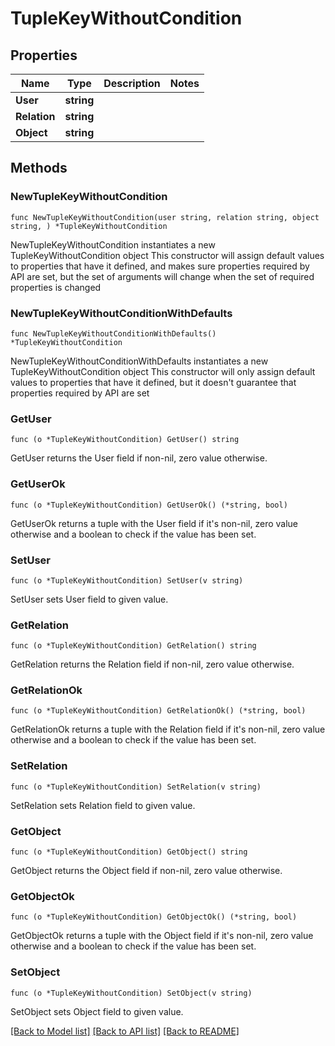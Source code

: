 # TupleKeyWithoutCondition

## Properties

Name | Type | Description | Notes
------------ | ------------- | ------------- | -------------
**User** | **string** |  | 
**Relation** | **string** |  | 
**Object** | **string** |  | 

## Methods

### NewTupleKeyWithoutCondition

`func NewTupleKeyWithoutCondition(user string, relation string, object string, ) *TupleKeyWithoutCondition`

NewTupleKeyWithoutCondition instantiates a new TupleKeyWithoutCondition object
This constructor will assign default values to properties that have it defined,
and makes sure properties required by API are set, but the set of arguments
will change when the set of required properties is changed

### NewTupleKeyWithoutConditionWithDefaults

`func NewTupleKeyWithoutConditionWithDefaults() *TupleKeyWithoutCondition`

NewTupleKeyWithoutConditionWithDefaults instantiates a new TupleKeyWithoutCondition object
This constructor will only assign default values to properties that have it defined,
but it doesn't guarantee that properties required by API are set

### GetUser

`func (o *TupleKeyWithoutCondition) GetUser() string`

GetUser returns the User field if non-nil, zero value otherwise.

### GetUserOk

`func (o *TupleKeyWithoutCondition) GetUserOk() (*string, bool)`

GetUserOk returns a tuple with the User field if it's non-nil, zero value otherwise
and a boolean to check if the value has been set.

### SetUser

`func (o *TupleKeyWithoutCondition) SetUser(v string)`

SetUser sets User field to given value.


### GetRelation

`func (o *TupleKeyWithoutCondition) GetRelation() string`

GetRelation returns the Relation field if non-nil, zero value otherwise.

### GetRelationOk

`func (o *TupleKeyWithoutCondition) GetRelationOk() (*string, bool)`

GetRelationOk returns a tuple with the Relation field if it's non-nil, zero value otherwise
and a boolean to check if the value has been set.

### SetRelation

`func (o *TupleKeyWithoutCondition) SetRelation(v string)`

SetRelation sets Relation field to given value.


### GetObject

`func (o *TupleKeyWithoutCondition) GetObject() string`

GetObject returns the Object field if non-nil, zero value otherwise.

### GetObjectOk

`func (o *TupleKeyWithoutCondition) GetObjectOk() (*string, bool)`

GetObjectOk returns a tuple with the Object field if it's non-nil, zero value otherwise
and a boolean to check if the value has been set.

### SetObject

`func (o *TupleKeyWithoutCondition) SetObject(v string)`

SetObject sets Object field to given value.



[[Back to Model list]](../README.md#documentation-for-models) [[Back to API list]](../README.md#documentation-for-api-endpoints) [[Back to README]](../README.md)


